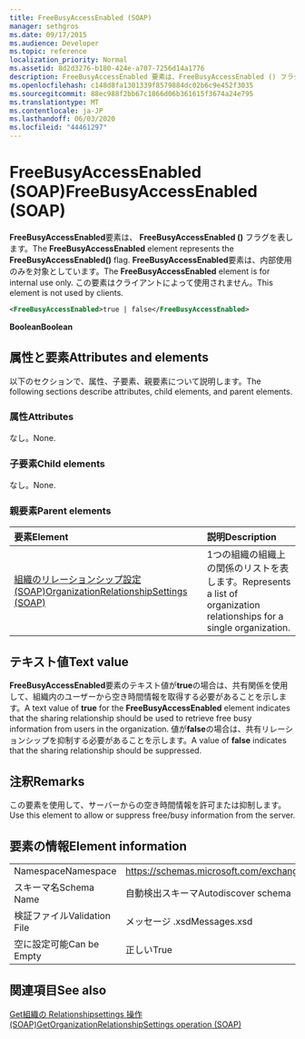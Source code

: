 ```yaml
---
title: FreeBusyAccessEnabled (SOAP)
manager: sethgros
ms.date: 09/17/2015
ms.audience: Developer
ms.topic: reference
localization_priority: Normal
ms.assetid: 8d2d3276-b180-424e-a707-7256d14a1776
description: FreeBusyAccessEnabled 要素は、FreeBusyAccessEnabled () フラグを表します。 FreeBusyAccessEnabled 要素は、内部使用のみを対象としています。 この要素はクライアントによって使用されません。
ms.openlocfilehash: c148d8fa1301339f8579884dc02b6c9e452f3035
ms.sourcegitcommit: 88ec988f2bb67c1866d06b361615f3674a24e795
ms.translationtype: MT
ms.contentlocale: ja-JP
ms.lasthandoff: 06/03/2020
ms.locfileid: "44461297"
---
```

# <a name="freebusyaccessenabled-soap"></a><span data-ttu-id="b9a99-105">FreeBusyAccessEnabled (SOAP)</span><span class="sxs-lookup"><span data-stu-id="b9a99-105">FreeBusyAccessEnabled (SOAP)</span></span>

<span data-ttu-id="b9a99-106">**FreeBusyAccessEnabled**要素は、 **FreeBusyAccessEnabled ()** フラグを表します。</span><span class="sxs-lookup"><span data-stu-id="b9a99-106">The **FreeBusyAccessEnabled** element represents the **FreeBusyAccessEnabled()** flag.</span></span> <span data-ttu-id="b9a99-107">**FreeBusyAccessEnabled**要素は、内部使用のみを対象としています。</span><span class="sxs-lookup"><span data-stu-id="b9a99-107">The **FreeBusyAccessEnabled** element is for internal use only.</span></span> <span data-ttu-id="b9a99-108">この要素はクライアントによって使用されません。</span><span class="sxs-lookup"><span data-stu-id="b9a99-108">This element is not used by clients.</span></span> 
  
```XML
<FreeBusyAccessEnabled>true | false</FreeBusyAccessEnabled>
```

 <span data-ttu-id="b9a99-109">**Boolean**</span><span class="sxs-lookup"><span data-stu-id="b9a99-109">**Boolean**</span></span>
## <a name="attributes-and-elements"></a><span data-ttu-id="b9a99-110">属性と要素</span><span class="sxs-lookup"><span data-stu-id="b9a99-110">Attributes and elements</span></span>

<span data-ttu-id="b9a99-111">以下のセクションで、属性、子要素、親要素について説明します。</span><span class="sxs-lookup"><span data-stu-id="b9a99-111">The following sections describe attributes, child elements, and parent elements.</span></span>
  
### <a name="attributes"></a><span data-ttu-id="b9a99-112">属性</span><span class="sxs-lookup"><span data-stu-id="b9a99-112">Attributes</span></span>

<span data-ttu-id="b9a99-113">なし。</span><span class="sxs-lookup"><span data-stu-id="b9a99-113">None.</span></span>
  
### <a name="child-elements"></a><span data-ttu-id="b9a99-114">子要素</span><span class="sxs-lookup"><span data-stu-id="b9a99-114">Child elements</span></span>

<span data-ttu-id="b9a99-115">なし。</span><span class="sxs-lookup"><span data-stu-id="b9a99-115">None.</span></span>
  
### <a name="parent-elements"></a><span data-ttu-id="b9a99-116">親要素</span><span class="sxs-lookup"><span data-stu-id="b9a99-116">Parent elements</span></span>

|<span data-ttu-id="b9a99-117">**要素**</span><span class="sxs-lookup"><span data-stu-id="b9a99-117">**Element**</span></span>|<span data-ttu-id="b9a99-118">**説明**</span><span class="sxs-lookup"><span data-stu-id="b9a99-118">**Description**</span></span>|
|:-----|:-----|
|[<span data-ttu-id="b9a99-119">組織のリレーションシップ設定 (SOAP)</span><span class="sxs-lookup"><span data-stu-id="b9a99-119">OrganizationRelationshipSettings (SOAP)</span></span>](organizationrelationshipsettings-soap.md) <br/> |<span data-ttu-id="b9a99-120">1つの組織の組織上の関係のリストを表します。</span><span class="sxs-lookup"><span data-stu-id="b9a99-120">Represents a list of organization relationships for a single organization.</span></span>  <br/> |
   
## <a name="text-value"></a><span data-ttu-id="b9a99-121">テキスト値</span><span class="sxs-lookup"><span data-stu-id="b9a99-121">Text value</span></span>

<span data-ttu-id="b9a99-122">**FreeBusyAccessEnabled**要素のテキスト値が**true**の場合は、共有関係を使用して、組織内のユーザーから空き時間情報を取得する必要があることを示します。</span><span class="sxs-lookup"><span data-stu-id="b9a99-122">A text value of **true** for the **FreeBusyAccessEnabled** element indicates that the sharing relationship should be used to retrieve free busy information from users in the organization.</span></span> <span data-ttu-id="b9a99-123">値が**false**の場合は、共有リレーションシップを抑制する必要があることを示します。</span><span class="sxs-lookup"><span data-stu-id="b9a99-123">A value of **false** indicates that the sharing relationship should be suppressed.</span></span> 
  
## <a name="remarks"></a><span data-ttu-id="b9a99-124">注釈</span><span class="sxs-lookup"><span data-stu-id="b9a99-124">Remarks</span></span>

<span data-ttu-id="b9a99-125">この要素を使用して、サーバーからの空き時間情報を許可または抑制します。</span><span class="sxs-lookup"><span data-stu-id="b9a99-125">Use this element to allow or suppress free/busy information from the server.</span></span> 
  
## <a name="element-information"></a><span data-ttu-id="b9a99-126">要素の情報</span><span class="sxs-lookup"><span data-stu-id="b9a99-126">Element information</span></span>

|||
|:-----|:-----|
|<span data-ttu-id="b9a99-127">Namespace</span><span class="sxs-lookup"><span data-stu-id="b9a99-127">Namespace</span></span>  <br/> |https://schemas.microsoft.com/exchange/2010/Autodiscover  <br/> |
|<span data-ttu-id="b9a99-128">スキーマ名</span><span class="sxs-lookup"><span data-stu-id="b9a99-128">Schema Name</span></span>  <br/> |<span data-ttu-id="b9a99-129">自動検出スキーマ</span><span class="sxs-lookup"><span data-stu-id="b9a99-129">Autodiscover schema</span></span>  <br/> |
|<span data-ttu-id="b9a99-130">検証ファイル</span><span class="sxs-lookup"><span data-stu-id="b9a99-130">Validation File</span></span>  <br/> |<span data-ttu-id="b9a99-131">メッセージ .xsd</span><span class="sxs-lookup"><span data-stu-id="b9a99-131">Messages.xsd</span></span>  <br/> |
|<span data-ttu-id="b9a99-132">空に設定可能</span><span class="sxs-lookup"><span data-stu-id="b9a99-132">Can be Empty</span></span>  <br/> |<span data-ttu-id="b9a99-133">正しい</span><span class="sxs-lookup"><span data-stu-id="b9a99-133">True</span></span>  <br/> |
   
## <a name="see-also"></a><span data-ttu-id="b9a99-134">関連項目</span><span class="sxs-lookup"><span data-stu-id="b9a99-134">See also</span></span>



[<span data-ttu-id="b9a99-135">Get組織の Relationshipsettings 操作 (SOAP)</span><span class="sxs-lookup"><span data-stu-id="b9a99-135">GetOrganizationRelationshipSettings operation (SOAP)</span></span>](getorganizationrelationshipsettings-operation-soap.md)

